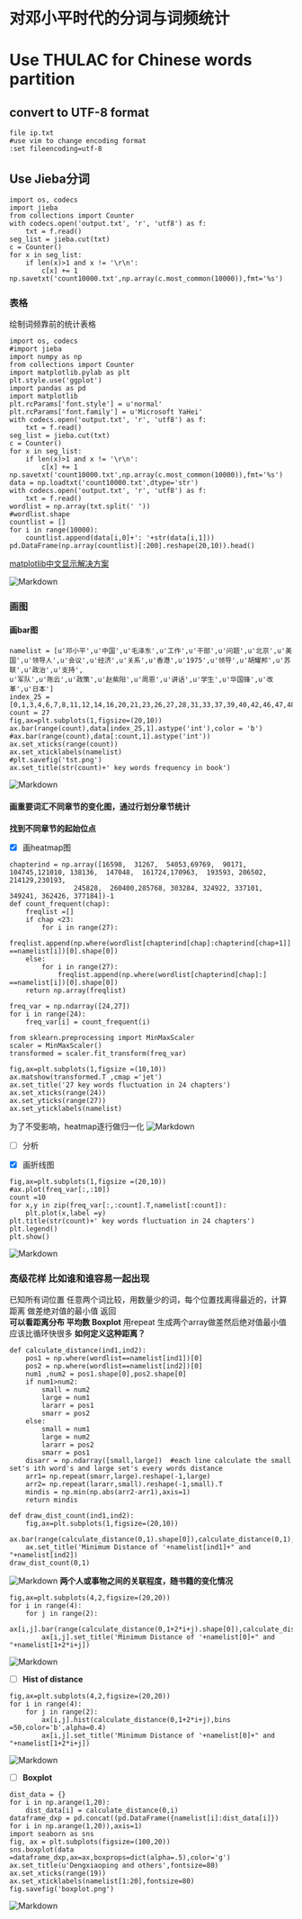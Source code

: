 # 对邓小平时代的分词与词频统计
# Use THULAC for Chinese words partition
## convert to UTF-8 format
```
file ip.txt
#use vim to change encoding format
:set fileencoding=utf-8
```
## Use Jieba分词
```
import os, codecs  
import jieba  
from collections import Counter  
with codecs.open('output.txt', 'r', 'utf8') as f:  
    txt = f.read() 
seg_list = jieba.cut(txt) 
c = Counter()  
for x in seg_list:  
    if len(x)>1 and x != '\r\n':  
        c[x] += 1
np.savetxt('count10000.txt',np.array(c.most_common(10000)),fmt='%s')
```

### 表格
绘制词频靠前的统计表格
```
import os, codecs  
#import jieba  
import numpy as np
from collections import Counter 
import matplotlib.pylab as plt
plt.style.use('ggplot')
import pandas as pd
import matplotlib
plt.rcParams['font.style'] = u'normal'
plt.rcParams['font.family'] = u'Microsoft YaHei'
with codecs.open('output.txt', 'r', 'utf8') as f:  
    txt = f.read() 
seg_list = jieba.cut(txt) 
c = Counter()  
for x in seg_list:  
    if len(x)>1 and x != '\r\n':  
        c[x] += 1
np.savetxt('count10000.txt',np.array(c.most_common(10000)),fmt='%s')
data = np.loadtxt('count10000.txt',dtype='str')
with codecs.open('output.txt', 'r', 'utf8') as f:  
    txt = f.read() 
wordlist = np.array(txt.split(' '))
#wordlist.shape
countlist = []
for i in range(10000):
    countlist.append(data[i,0]+': '+str(data[i,1]))
pd.DataFrame(np.array(countlist)[:200].reshape(20,10)).head()
```
[matplotlib中文显示解决方案](https://segmentfault.com/a/1190000005144275)

![Markdown](http://i4.bvimg.com/640680/f405c02d19042f6b.png)

### 画图
#### 画bar图
```
namelist = [u'邓小平',u'中国',u'毛泽东',u'工作',u'干部',u'问题',u'北京',u'美国',u'领导人',u'会议',u'经济',u'关系',u'香港',u'1975',u'领导',u'胡耀邦',u'苏联',u'政治',u'支持',
u'军队',u'陈云',u'政策',u'赵紫阳',u'周恩',u'讲话',u'学生',u'华国锋',u'改革',u'日本']
index_25 = [0,1,3,4,6,7,8,11,12,14,16,20,21,23,26,27,28,31,33,37,39,40,42,46,47,48,49]
count = 27
fig,ax=plt.subplots(1,figsize=(20,10))
ax.bar(range(count),data[index_25,1].astype('int'),color = 'b')
#ax.bar(range(count),data[:count,1].astype('int'))
ax.set_xticks(range(count))
ax.set_xticklabels(namelist)
#plt.savefig('tst.png')
ax.set_title(str(count)+' key words frequency in book')
```

![Markdown](http://i4.bvimg.com/640680/9190c33461d494bd.png)

#### 画重要词汇不同章节的变化图，通过行划分章节统计
**找到不同章节的起始位点**
- [x] 画heatmap图
```
chapterind = np.array([16590,  31267,  54053,69769,  90171, 104745,121010, 138136,  147048,  161724,170963,  193593, 206502, 214129,230193, 
                245828,  260400,285768, 303284, 324922, 337101, 349241, 362426, 377184])-1
def count_frequent(chap):
    freqlist =[]
    if chap <23:
        for i in range(27):
            freqlist.append(np.where(wordlist[chapterind[chap]:chapterind[chap+1]] ==namelist[i])[0].shape[0])
    else:
        for i in range(27):
            freqlist.append(np.where(wordlist[chapterind[chap]:] ==namelist[i])[0].shape[0])
    return np.array(freqlist)

freq_var = np.ndarray([24,27])
for i in range(24):
    freq_var[i] = count_frequent(i)

from sklearn.preprocessing import MinMaxScaler
scaler = MinMaxScaler()
transformed = scaler.fit_transform(freq_var)

fig,ax=plt.subplots(1,figsize =(10,10))
ax.matshow(transformed.T ,cmap ='jet')
ax.set_title('27 key words fluctuation in 24 chapters')
ax.set_xticks(range(24))
ax.set_yticks(range(27))
ax.set_yticklabels(namelist)
```
为了不受影响，heatmap逐行做归一化
![Markdown](http://i4.bvimg.com/640680/231ecc794e04d4d7.png)
- [ ] 分析  

- [x] 画折线图
```
fig,ax=plt.subplots(1,figsize =(20,10))
#ax.plot(freq_var[:,:10])
count =10
for x,y in zip(freq_var[:,:count].T,namelist[:count]):
    plt.plot(x,label =y)
plt.title(str(count)+' key words fluctuation in 24 chapters')
plt.legend()
plt.show()
```

![Markdown](http://i4.bvimg.com/640680/c79d691ce875618e.png)
### 高级花样  比如谁和谁容易一起出现
 已知所有词位置  任意两个词比较，用数量少的词，每个位置找离得最近的，计算距离  做差绝对值的最小值   返回   
**可以看距离分布  平均数   Boxplot**
用repeat 生成两个array做差然后绝对值最小值应该比循环快很多
**如何定义这种距离？**
```
def calculate_distance(ind1,ind2):
    pos1 = np.where(wordlist==namelist[ind1])[0]
    pos2 = np.where(wordlist==namelist[ind2])[0]
    num1 ,num2 = pos1.shape[0],pos2.shape[0]
    if num1>num2:
        small = num2
        large = num1
        lararr = pos1
        smarr = pos2
    else:
        small = num1
        large = num2
        lararr = pos2
        smarr = pos1
    disarr = np.ndarray([small,large])  #each line calculate the small set's ith word's and large set's every words distance
    arr1= np.repeat(smarr,large).reshape(-1,large)
    arr2= np.repeat(lararr,small).reshape(-1,small).T
    mindis = np.min(np.abs(arr2-arr1),axis=1)
    return mindis

def draw_dist_count(ind1,ind2):
    fig,ax=plt.subplots(1,figsize=(20,10))
    ax.bar(range(calculate_distance(0,1).shape[0]),calculate_distance(0,1),color='g')
    ax.set_title('Minimum Distance of '+namelist[ind1]+" and "+namelist[ind2])
draw_dist_count(0,1)
```
![Markdown](http://i4.bvimg.com/640680/a421383dc7da2619.png)
**两个人或事物之间的关联程度，随书籍的变化情况**
```
fig,ax=plt.subplots(4,2,figsize=(20,20))
for i in range(4):
    for j in range(2):
        ax[i,j].bar(range(calculate_distance(0,1+2*i+j).shape[0]),calculate_distance(0,1+2*i+j))
        ax[i,j].set_title('Minimum Distance of '+namelist[0]+" and "+namelist[1+2*i+j])
```
![Markdown](http://i4.bvimg.com/640680/4414d03a5b228e77.png)
- [ ] **Hist of distance**
```
fig,ax=plt.subplots(4,2,figsize=(20,20))
for i in range(4):
    for j in range(2):
        ax[i,j].hist(calculate_distance(0,1+2*i+j),bins =50,color='b',alpha=0.4)
        ax[i,j].set_title('Minimum Distance of '+namelist[0]+" and "+namelist[1+2*i+j])
```
![Markdown](http://i4.bvimg.com/640680/3c6048942654bc2c.png)
- [ ] **Boxplot**
```
dist_data = {}
for i in np.arange(1,20):
    dist_data[i] = calculate_distance(0,i)
dataframe_dxp = pd.concat((pd.DataFrame({namelist[i]:dist_data[i]}) for i in np.arange(1,20)),axis=1)
import seaborn as sns
fig, ax = plt.subplots(figsize=(100,20))
sns.boxplot(data =dataframe_dxp,ax=ax,boxprops=dict(alpha=.5),color='g')
ax.set_title(u'Dengxiaoping and others',fontsize=80)
ax.set_xticks(range(19))
ax.set_xticklabels(namelist[1:20],fontsize=80)
fig.savefig('boxplot.png')
```
![Markdown](http://i4.bvimg.com/640680/5ef0af735a848eca.png)



